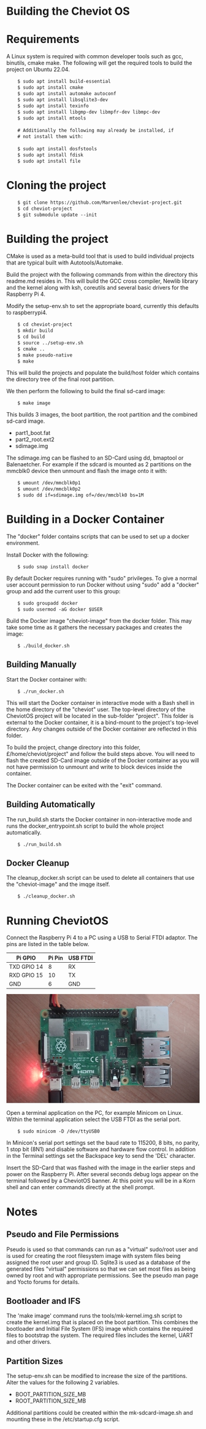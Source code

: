 # Building the Cheviot OS

# Requirements

A Linux system is required with common developer tools such as gcc, binutils, cmake make.
The following will get the required tools to build the project on Ubuntu 22.04.

```
    $ sudo apt install build-essential
    $ sudo apt install cmake
    $ sudo apt install automake autoconf
    $ sudo apt install libsqlite3-dev
    $ sudo apt install texinfo
    $ sudo apt install libgmp-dev libmpfr-dev libmpc-dev
    $ sudo apt install mtools

    # Additionally the following may already be installed, if
    # not install them with:
    
    $ sudo apt install dosfstools
    $ sudo apt install fdisk
    $ sudo apt install file
```


# Cloning the project

```
    $ git clone https://github.com/Marvenlee/cheviot-project.git
    $ cd cheviot-project
    $ git submodule update --init

```

# Building the project

CMake is used as a meta-build tool that is used to build individual projects
that are typical built with Autotools/Automake.

Build the project with the following commands from within the directory this
readme.md resides in. This will build the GCC cross compiler, Newlib library
and the kernel along with ksh, coreutils and several basic drivers for the
Raspberry Pi 4.

Modify the setup-env.sh to set the appropriate board, currently this
defaults to raspberrypi4.


```
    $ cd cheviot-project
    $ mkdir build
    $ cd build
    $ source ../setup-env.sh
    $ cmake ..
    $ make pseudo-native    
    $ make
```

This will build the projects and populate the build/host folder which contains
the directory tree of the final root partition.

We then perform the following to build the final sd-card image:

```
    $ make image
```

This builds 3 images, the boot partition, the root partition and the combined sd-card image.

  * part1\_boot.fat
  * part2\_root.ext2
  * sdimage.img

The sdimage.img can be flashed to an SD-Card using dd, bmaptool or Balenaetcher. For example
if the sdcard is mounted as 2 partitions on the mmcblk0 device then unmount and flash the image
onto it with:

```
    $ umount /dev/mmcblk0p1
    $ umount /dev/mmcblk0p2
    $ sudo dd if=sdimage.img of=/dev/mmcblk0 bs=1M

```

# Building in a Docker Container

The "docker" folder contains scripts that can be used to set up a docker environment.

Install Docker with the following:

```
    $ sudo snap install docker
```

By default Docker requires running with "sudo" privileges. To give a normal user account
permission to run Docker without using "sudo" add a "docker" group and add the current
user to this group:

```
    $ sudo groupadd docker
    $ sudo usermod -aG docker $USER
```

Build the Docker image "cheviot-image" from the docker folder. This may take some time
as it gathers the necessary packages and creates the image:

```
    $ ./build_docker.sh
```

## Building Manually

Start the Docker container with:

```
    $ ./run_docker.sh
```

This will start the Docker container in interactive mode with a Bash shell in the home
directory of the "cheviot" user.  The top-level directory of the CheviotOS project
will be located in the sub-folder "project".  This folder is external to the Docker container,
it is a bind-mount to the project's top-level directory.  Any changes outside of the Docker
container are reflected in this folder.

To build the project, change directory into this folder, £/home/cheviot/project" and follow
the build steps above.  You will need to flash the created SD-Card image outside of the
Docker container as you will not have permission to unmount and write to block devices inside
the container.

The Docker container can be exited with the "exit" command.


## Building Automatically

The run\_build.sh starts the Docker container in non-interactive mode and runs the docker\_entrypoint.sh
script to build the whole project automatically.


```
    $ ./run_build.sh
```


## Docker Cleanup

The cleanup_docker.sh script can be used to delete all containers that use the "cheviot-image"
and the imqge itself.

```
    $ ./cleanup_docker.sh
```


# Running CheviotOS

Connect the Raspberry Pi 4 to a PC using a USB to Serial FTDI adaptor. The pins are
listed in the table below.


| Pi GPIO      | Pi Pin    | USB FTDI  |
| ------------ | --------- | --------- |
| TXD GPIO 14  | 8         | RX        | 
| RXD GPIO 15  | 10        | TX        | 
| GND          | 6         | GND       |


![raspberry_pi_4](images/raspberry_pi_4.jpg)


Open a terminal application on the PC, for example Minicom on Linux. Within the terminal
application select the USB FTDI as the serial port.

```
    $ sudo minicom -D /dev/ttyUSB0
```

In Minicon's serial port settings set the baud rate to 115200, 8 bits,
no parity, 1 stop bit (8N1) and disable software and hardware flow control.
In addition in the Terminal settings set the Backspace key to send the 'DEL' character.

Insert the SD-Card that was flashed with the image in the earlier steps and power on 
the Raspberry Pi.  After several seconds debug logs appear on the terminal followed by
a CheviotOS banner.  At this point you will be in a Korn shell and can enter commands
directly at the shell prompt.


# Notes

## Pseudo and File Permissions

Pseudo is used so that commands can run as a "virtual" sudo/root user and is used for
creating the root filesystem image with system files being assigned the root user
and group ID. Sqlite3 is used as a database of the generated files "virtual" permissions
so that we can set most files as being owned by root and with appropriate permissions.
See the pseudo man page and Yocto forums for details.

## Bootloader and IFS

The 'make image' command runs the tools/mk-kernel.img.sh script to create the kernel.img
that is placed on the boot partition.  This combines the bootloader and Initial File System
(IFS) image which contains the required files to bootstrap the system. The required files
includes the kernel, UART and other drivers.

## Partition Sizes

The setup-env.sh can be modified to increase the size of the partitions. Alter the
values for the following 2 variables.

  * BOOT\_PARTITION\_SIZE\_MB
  * ROOT\_PARTITION\_SIZE\_MB

Additional partitions could be created within the mk-sdcard-image.sh and mounting these
in the /etc/startup.cfg script.



